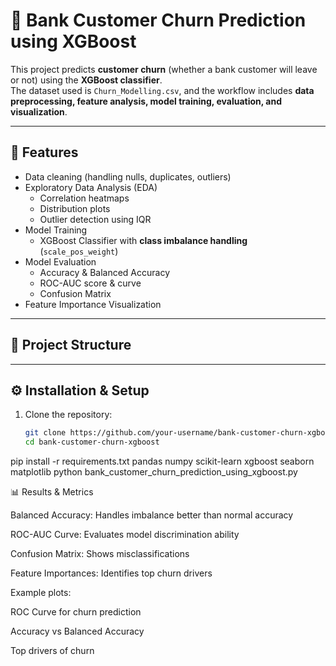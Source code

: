 # 🏦 Bank Customer Churn Prediction using XGBoost

This project predicts **customer churn** (whether a bank customer will leave or not) using the **XGBoost classifier**.  
The dataset used is `Churn_Modelling.csv`, and the workflow includes **data preprocessing, feature analysis, model training, evaluation, and visualization**.

---

## 📌 Features
- Data cleaning (handling nulls, duplicates, outliers)
- Exploratory Data Analysis (EDA)
  - Correlation heatmaps
  - Distribution plots
  - Outlier detection using IQR
- Model Training
  - XGBoost Classifier with **class imbalance handling** (`scale_pos_weight`)
- Model Evaluation
  - Accuracy & Balanced Accuracy
  - ROC-AUC score & curve
  - Confusion Matrix
- Feature Importance Visualization

---

## 📂 Project Structure

---

## ⚙️ Installation & Setup

1. Clone the repository:
   ```bash
   git clone https://github.com/your-username/bank-customer-churn-xgboost.git
   cd bank-customer-churn-xgboost
pip install -r requirements.txt
pandas
numpy
scikit-learn
xgboost
seaborn
matplotlib
python bank_customer_churn_prediction_using_xgboost.py


📊 Results & Metrics

Balanced Accuracy: Handles imbalance better than normal accuracy

ROC-AUC Curve: Evaluates model discrimination ability

Confusion Matrix: Shows misclassifications

Feature Importances: Identifies top churn drivers

Example plots:

ROC Curve for churn prediction

Accuracy vs Balanced Accuracy

Top drivers of churn

